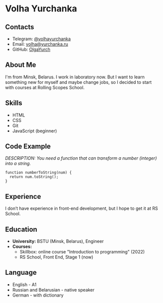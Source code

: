 # Volha Yurchanka
## Contacts
* Telegram: [@volhayurchanka](https://t.me/volhayurchanka)
* Email: volha@yurchanka.ru
* GitHub: [OlgaYurch](https://github.com/OlgaYurch)

## About Me
I'm from Minsk, Belarus. I work in laboratory now. But I want to learn something new for myself and maybe change jobs, so I decided to start with courses at Rolling Scopes School.

## Skills
* HTML
* CSS
* Git
* JavaScript (beginner)

## Code Example
*DESCRIPTION: You need a function that can transform a number (integer) into a string.*
``` 
function numberToString(num) {
  return num.toString();
}
```

## Experience
I don’t have experience in front-end development, but I hope to get it at RS School.

## Education
* **University:** BSTU (Minsk, Belarus), Engineer
* **Courses:** 
    + Skillbox: online course "Introduction to programming" (2022)
    + RS School, Front End, Stage 1 (now)

## Language
* English - A1
* Russian and Belarusian - native speaker
* German - with dictionary
